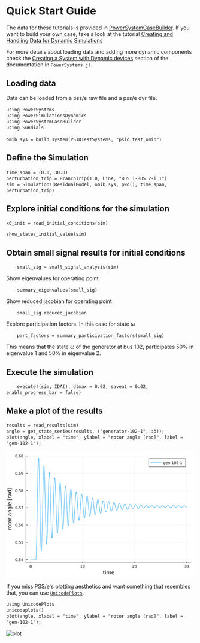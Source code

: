 # Quick Start Guide

The data for these tutorials is provided in [PowerSystemCaseBuilder](https://github.com/nrel-sienna/PowerSystemCaseBuilder.jl). If you want to build your own case, take a look at the tutorial [Creating and Handling Data for Dynamic Simulations](@ref)

For more details about loading data and adding more dynamic components check the
[Creating a System with Dynamic devices](https://nrel-sienna.github.io/PowerSystems.jl/stable/modeler_guide/system_dynamic_data/)
section of the documentation in `PowerSystems.jl`.

## Loading data

Data can be loaded from a pss/e raw file and a pss/e dyr file.

```@repl quick_start_guide
using PowerSystems
using PowerSimulationsDynamics
using PowerSystemCaseBuilder
using Sundials

omib_sys = build_system(PSIDTestSystems, "psid_test_omib")
```

## Define the Simulation

```@repl quick_start_guide
time_span = (0.0, 30.0)
perturbation_trip = BranchTrip(1.0, Line, "BUS 1-BUS 2-i_1")
sim = Simulation!(ResidualModel, omib_sys, pwd(), time_span, perturbation_trip)
```

## Explore initial conditions for the simulation

```@repl quick_start_guide
x0_init = read_initial_conditions(sim)
```

```@repl quick_start_guide
show_states_initial_value(sim)
```

## Obtain small signal results for initial conditions

```@repl quick_start_guide
    small_sig = small_signal_analysis(sim)
```

Show eigenvalues for operating point
```@repl quick_start_guide
    summary_eigenvalues(small_sig)
```

Show reduced jacobian for operating point
```@repl quick_start_guide
    small_sig.reduced_jacobian
```

Explore participation factors. In this case for state ω
```@repl quick_start_guide
    part_factors = summary_participation_factors(small_sig)
```
This means that the state ω of the generator at bus 102, participates 50% in eigenvalue 1 and 50% in eigenvalue 2.

## Execute the simulation

```@repl quick_start_guide
    execute!(sim, IDA(), dtmax = 0.02, saveat = 0.02, enable_progress_bar = false)
```

## Make a plot of the results

```@repl quick_start_guide
results = read_results(sim)
angle = get_state_series(results, ("generator-102-1", :δ));
plot(angle, xlabel = "time", ylabel = "rotor angle [rad]", label = "gen-102-1");
```

![plot](assets/f-plot.svg)

If you miss PSS/e's plotting aesthetics and want something that resembles that, you can use [`UnicodePlots`](https://github.com/Evizero/UnicodePlots.jl).

```@repl quick_start_guide
using UnicodePlots
unicodeplots()
plot(angle, xlabel = "time", ylabel = "rotor angle [rad]", label = "gen-102-1");
```

![plot](assets/unicode.png)
